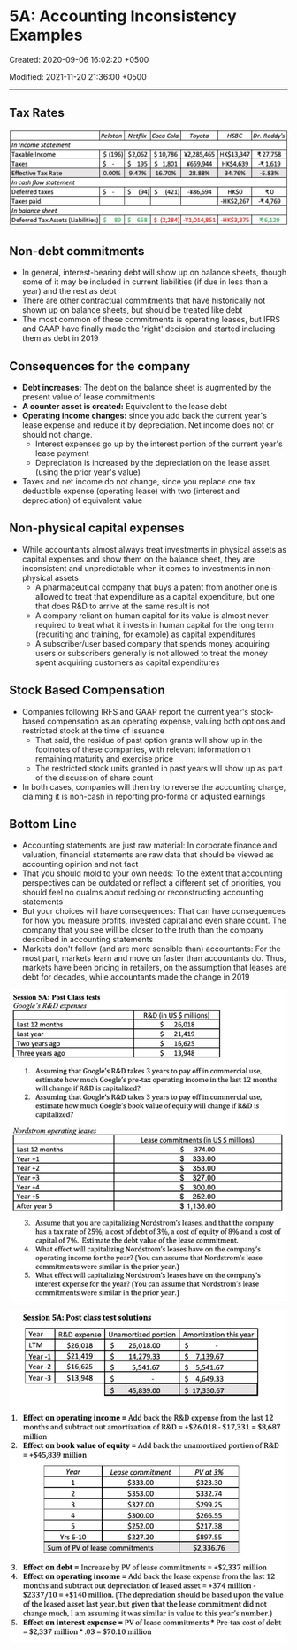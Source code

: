 # 5A: Accounting Inconsistency Examples

Created: 2020-09-06 16:02:20 +0500

Modified: 2021-11-20 21:36:00 +0500

---

## Tax Rates

![image](media/Accounting-for-Finance_5A-Accounting-Inconsistency-Examples-image1.jpg)

## Non-debt commitments

- In general, interest-bearing debt will show up on balance sheets, though some of it may be included in current liabilities (if due in less than a year) and the rest as debt
- There are other contractual commitments that have historically not shown up on balance sheets, but should be treated like debt
- The most common of these commitments is operating leases, but IFRS and GAAP have finally made the 'right' decision and started including them as debt in 2019

## Consequences for the company

- **Debt increases:** The debt on the balance sheet is augmented by the present value of lease commitments
- **A counter asset is created:** Equivalent to the lease debt
- **Operating income changes:** since you add back the current year's lease expense and reduce it by depreciation. Net income does not or should not change.
  - Interest expenses go up by the interest portion of the current year's lease payment
  - Depreciation is increased by the depreciation on the lease asset (using the prior year's value)
- Taxes and net income do not change, since you replace one tax deductible expense (operating lease) with two (interest and depreciation) of equivalent value

## Non-physical capital expenses

- While accountants almost always treat investments in physical assets as capital expenses and show them on the balance sheet, they are inconsistent and unpredictable when it comes to investments in non-physical assets
  - A pharmaceutical company that buys a patent from another one is allowed to treat that expenditure as a capital expenditure, but one that does R&D to arrive at the same result is not
  - A company reliant on human capital for its value is almost never required to treat what it invests in human capital for the long term (recuriting and training, for example) as capital expenditures
  - A subscriber/user based company that spends money acquiring users or subscribers generally is not allowed to treat the money spent acquiring customers as capital expenditures

## Stock Based Compensation

- Companies following IRFS and GAAP report the current year's stock-based compensation as an operating expense, valuing both options and restricted stock at the time of issuance
  - That said, the residue of past option grants will show up in the footnotes of these companies, with relevant information on remaining maturity and exercise price
  - The restricted stock units granted in past years will show up as part of the discussion of share count
- In both cases, companies will then try to reverse the accounting charge, claiming it is non-cash in reporting pro-forma or adjusted earnings

## Bottom Line

- Accounting statements are just raw material: In corporate finance and valuation, financial statements are raw data that should be viewed as accounting opinion and not fact
- That you should mold to your own needs: To the extent that accounting perspectives can be outdated or reflect a different set of priorities, you should feel no qualms about redoing or reconstructing accounting statements
- But your choices will have consequences: That can have consequences for how you measure profits, invested capital and even share count. The company that you see will be closer to the truth than the company described in accounting statements
- Markets don't follow (and are more sensible than) accountants: For the most part, markets learn and move on faster than accountants do. Thus, markets have been pricing in retailers, on the assumption that leases are debt for decades, while accountants made the change in 2019

![image](media/Accounting-for-Finance_5A-Accounting-Inconsistency-Examples-image2.jpg)

![image](media/Accounting-for-Finance_5A-Accounting-Inconsistency-Examples-image3.jpg)
